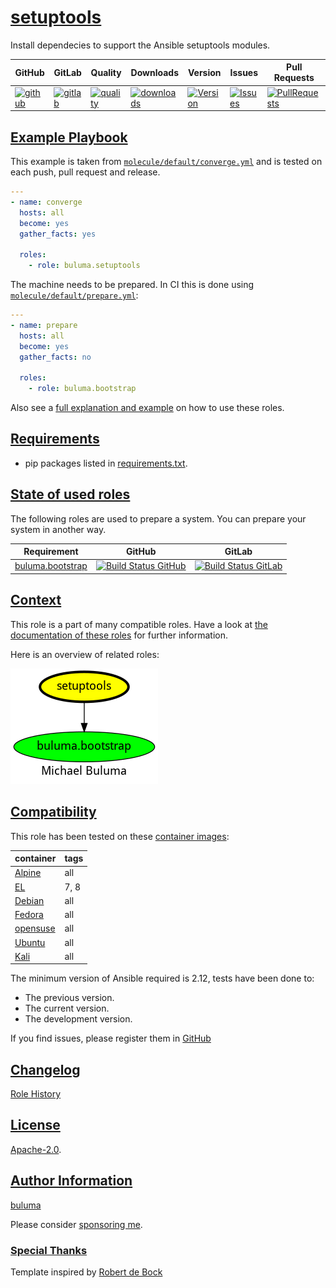 # [setuptools](#setuptools)

Install dependecies to support the Ansible setuptools modules.

|GitHub|GitLab|Quality|Downloads|Version|Issues|Pull Requests|
|------|------|-------|---------|-------|------|-------------|
|[![github](https://github.com/buluma/ansible-role-setuptools/workflows/Ansible%20Molecule/badge.svg)](https://github.com/buluma/ansible-role-setuptools/actions)|[![gitlab](https://gitlab.com/shadowwalker/ansible-role-setuptools/badges/master/pipeline.svg)](https://gitlab.com/shadowwalker/ansible-role-setuptools)|[![quality](https://img.shields.io/ansible/quality/58816)](https://galaxy.ansible.com/buluma/setuptools)|[![downloads](https://img.shields.io/ansible/role/d/58816)](https://galaxy.ansible.com/buluma/setuptools)|[![Version](https://img.shields.io/github/release/buluma/ansible-role-setuptools.svg)](https://github.com/buluma/ansible-role-setuptools/releases/)|[![Issues](https://img.shields.io/github/issues/buluma/ansible-role-setuptools.svg)](https://github.com/buluma/ansible-role-setuptools/issues/)|[![PullRequests](https://img.shields.io/github/issues-pr-closed-raw/buluma/ansible-role-setuptools.svg)](https://github.com/buluma/ansible-role-setuptools/pulls/)|

## [Example Playbook](#example-playbook)

This example is taken from [`molecule/default/converge.yml`](https://github.com/buluma/ansible-role-setuptools/blob/master/molecule/default/converge.yml) and is tested on each push, pull request and release.

```yaml
---
- name: converge
  hosts: all
  become: yes
  gather_facts: yes

  roles:
    - role: buluma.setuptools
```

The machine needs to be prepared. In CI this is done using [`molecule/default/prepare.yml`](https://github.com/buluma/ansible-role-setuptools/blob/master/molecule/default/prepare.yml):

```yaml
---
- name: prepare
  hosts: all
  become: yes
  gather_facts: no

  roles:
    - role: buluma.bootstrap
```

Also see a [full explanation and example](https://buluma.github.io/how-to-use-these-roles.html) on how to use these roles.


## [Requirements](#requirements)

- pip packages listed in [requirements.txt](https://github.com/buluma/ansible-role-setuptools/blob/master/requirements.txt).

## [State of used roles](#state-of-used-roles)

The following roles are used to prepare a system. You can prepare your system in another way.

| Requirement | GitHub | GitLab |
|-------------|--------|--------|
|[buluma.bootstrap](https://galaxy.ansible.com/buluma/bootstrap)|[![Build Status GitHub](https://github.com/buluma/ansible-role-bootstrap/workflows/Ansible%20Molecule/badge.svg)](https://github.com/buluma/ansible-role-bootstrap/actions)|[![Build Status GitLab](https://gitlab.com/shadowwalker/ansible-role-bootstrap/badges/master/pipeline.svg)](https://gitlab.com/shadowwalker/ansible-role-bootstrap)|

## [Context](#context)

This role is a part of many compatible roles. Have a look at [the documentation of these roles](https://buluma.github.io/) for further information.

Here is an overview of related roles:

![dependencies](https://raw.githubusercontent.com/buluma/ansible-role-setuptools/png/requirements.png "Dependencies")

## [Compatibility](#compatibility)

This role has been tested on these [container images](https://hub.docker.com/u/buluma):

|container|tags|
|---------|----|
|[Alpine](https://hub.docker.com/repository/docker/buluma/alpine/general)|all|
|[EL](https://hub.docker.com/repository/docker/buluma/enterpriselinux/general)|7, 8|
|[Debian](https://hub.docker.com/repository/docker/buluma/debian/general)|all|
|[Fedora](https://hub.docker.com/repository/docker/buluma/fedora/general)|all|
|[opensuse](https://hub.docker.com/repository/docker/buluma/opensuse/general)|all|
|[Ubuntu](https://hub.docker.com/repository/docker/buluma/ubuntu/general)|all|
|[Kali](https://hub.docker.com/repository/docker/buluma/kali/general)|all|

The minimum version of Ansible required is 2.12, tests have been done to:

- The previous version.
- The current version.
- The development version.

If you find issues, please register them in [GitHub](https://github.com/buluma/ansible-role-setuptools/issues)

## [Changelog](#changelog)

[Role History](https://github.com/buluma/ansible-role-setuptools/blob/master/CHANGELOG.md)

## [License](#license)

[Apache-2.0](https://github.com/buluma/ansible-role-setuptools/blob/master/LICENSE).

## [Author Information](#author-information)

[buluma](https://buluma.github.io/)

Please consider [sponsoring me](https://github.com/sponsors/buluma).

### [Special Thanks](#special-thanks)

Template inspired by [Robert de Bock](https://github.com/robertdebock)
